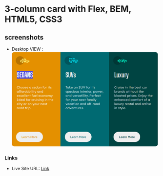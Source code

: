 # 3-column card with Flex, BEM, HTML5, CSS3

## screenshots
- Desktop VIEW : ![](./images/desktop.png)

### Links

- Live Site URL: [Link](https://haldhardwivedi.github.io/Frontend-Mentor/)
